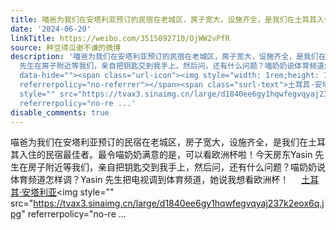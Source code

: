 ```yaml
---
title: 喵爸为我们在安塔利亚预订的民宿在老城区，房子宽大，设施齐全，是我们在土耳其入住的民宿最佳者。最令喵奶奶满意的是，可以看欧洲杯啦！今天房东Yasin 先生在房...
date: '2024-06-20'
linkTitle: https://weibo.com/3515092710/OjWW2vPfR
source: 种豆得瓜谢不谦的微博
description: '喵爸为我们在安塔利亚预订的民宿在老城区，房子宽大，设施齐全，是我们在土耳其入住的民宿最佳者。最令喵奶奶满意的是，可以看欧洲杯啦！今天房东Yasin
  先生在房子附近等我们，亲自把钥匙交到我手上，然后问，还有什么问题？喵奶奶说体育频道怎样调？Yasin 先生把电视调到体育频道，她说我想看欧洲杯！ <a href="http://weibo.com/p/1001018009000000000000019"
  data-hide=""><span class="url-icon"><img style="width: 1rem;height: 1rem" src="https://h5.sinaimg.cn/upload/2015/09/25/3/timeline_card_small_location_default.png"
  referrerpolicy="no-referrer"></span><span class="surl-text">土耳其·安塔利亚</span></a><img
  style="" src="https://tvax3.sinaimg.cn/large/d1840ee6gy1hqwfegvqyaj237k2eox6q.jpg"
  referrerpolicy="no-re ...'
disable_comments: true
---
```

喵爸为我们在安塔利亚预订的民宿在老城区，房子宽大，设施齐全，是我们在土耳其入住的民宿最佳者。最令喵奶奶满意的是，可以看欧洲杯啦！今天房东Yasin 先生在房子附近等我们，亲自把钥匙交到我手上，然后问，还有什么问题？喵奶奶说体育频道怎样调？Yasin 先生把电视调到体育频道，她说我想看欧洲杯！ <a href="http://weibo.com/p/1001018009000000000000019" data-hide=""><span class="url-icon"><img style="width: 1rem;height: 1rem" src="https://h5.sinaimg.cn/upload/2015/09/25/3/timeline_card_small_location_default.png" referrerpolicy="no-referrer"></span><span class="surl-text">土耳其·安塔利亚</span></a><img style="" src="https://tvax3.sinaimg.cn/large/d1840ee6gy1hqwfegvqyaj237k2eox6q.jpg" referrerpolicy="no-re ...